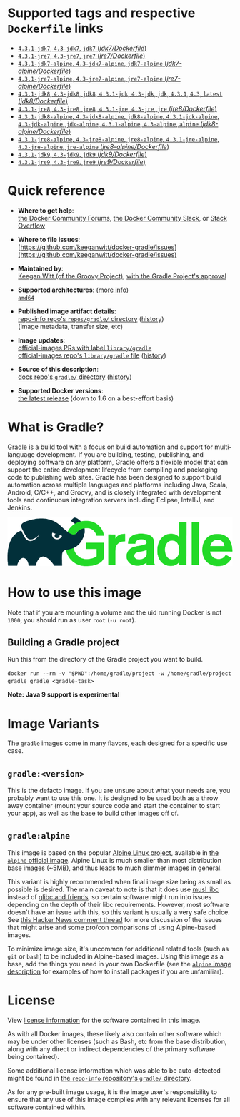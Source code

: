 <!--

********************************************************************************

WARNING:

    DO NOT EDIT "gradle/README.md"

    IT IS AUTO-GENERATED

    (from the other files in "gradle/" combined with a set of templates)

********************************************************************************

-->

# Supported tags and respective `Dockerfile` links

-	[`4.3.1-jdk7`, `4.3-jdk7`, `jdk7` (*jdk7/Dockerfile*)](https://github.com/keeganwitt/docker-gradle/blob/1d0a9b199274b66cbb247279bb50ceaacdfb2e31/jdk7/Dockerfile)
-	[`4.3.1-jre7`, `4.3-jre7`, `jre7` (*jre7/Dockerfile*)](https://github.com/keeganwitt/docker-gradle/blob/1d0a9b199274b66cbb247279bb50ceaacdfb2e31/jre7/Dockerfile)
-	[`4.3.1-jdk7-alpine`, `4.3-jdk7-alpine`, `jdk7-alpine` (*jdk7-alpine/Dockerfile*)](https://github.com/keeganwitt/docker-gradle/blob/1d0a9b199274b66cbb247279bb50ceaacdfb2e31/jdk7-alpine/Dockerfile)
-	[`4.3.1-jre7-alpine`, `4.3-jre7-alpine`, `jre7-alpine` (*jre7-alpine/Dockerfile*)](https://github.com/keeganwitt/docker-gradle/blob/1d0a9b199274b66cbb247279bb50ceaacdfb2e31/jre7-alpine/Dockerfile)
-	[`4.3.1-jdk8`, `4.3-jdk8`, `jdk8`, `4.3.1-jdk`, `4.3-jdk`, `jdk`, `4.3.1`, `4.3`, `latest` (*jdk8/Dockerfile*)](https://github.com/keeganwitt/docker-gradle/blob/1d0a9b199274b66cbb247279bb50ceaacdfb2e31/jdk8/Dockerfile)
-	[`4.3.1-jre8`, `4.3-jre8`, `jre8`, `4.3.1-jre`, `4.3-jre`, `jre` (*jre8/Dockerfile*)](https://github.com/keeganwitt/docker-gradle/blob/1d0a9b199274b66cbb247279bb50ceaacdfb2e31/jre8/Dockerfile)
-	[`4.3.1-jdk8-alpine`, `4.3-jdk8-alpine`, `jdk8-alpine`, `4.3.1-jdk-alpine`, `4.3-jdk-alpine`, `jdk-alpine`, `4.3.1-alpine`, `4.3-alpine`, `alpine` (*jdk8-alpine/Dockerfile*)](https://github.com/keeganwitt/docker-gradle/blob/1d0a9b199274b66cbb247279bb50ceaacdfb2e31/jdk8-alpine/Dockerfile)
-	[`4.3.1-jre8-alpine`, `4.3-jre8-alpine`, `jre8-alpine`, `4.3.1-jre-alpine`, `4.3-jre-alpine`, `jre-alpine` (*jre8-alpine/Dockerfile*)](https://github.com/keeganwitt/docker-gradle/blob/1d0a9b199274b66cbb247279bb50ceaacdfb2e31/jre8-alpine/Dockerfile)
-	[`4.3.1-jdk9`, `4.3-jdk9`, `jdk9` (*jdk9/Dockerfile*)](https://github.com/keeganwitt/docker-gradle/blob/1d0a9b199274b66cbb247279bb50ceaacdfb2e31/jdk9/Dockerfile)
-	[`4.3.1-jre9`, `4.3-jre9`, `jre9` (*jre9/Dockerfile*)](https://github.com/keeganwitt/docker-gradle/blob/1d0a9b199274b66cbb247279bb50ceaacdfb2e31/jre9/Dockerfile)

# Quick reference

-	**Where to get help**:  
	[the Docker Community Forums](https://forums.docker.com/), [the Docker Community Slack](https://blog.docker.com/2016/11/introducing-docker-community-directory-docker-community-slack/), or [Stack Overflow](https://stackoverflow.com/search?tab=newest&q=docker)

-	**Where to file issues**:  
	[https://github.com/keeganwitt/docker-gradle/issues](https://github.com/keeganwitt/docker-gradle/issues)

-	**Maintained by**:  
	[Keegan Witt (of the Groovy Project)](https://github.com/keeganwitt/docker-gradle), [with the Gradle Project's approval](https://discuss.gradle.org/t/official-docker-images/21159/8)

-	**Supported architectures**: ([more info](https://github.com/docker-library/official-images#architectures-other-than-amd64))  
	[`amd64`](https://hub.docker.com/r/amd64/gradle/)

-	**Published image artifact details**:  
	[repo-info repo's `repos/gradle/` directory](https://github.com/docker-library/repo-info/blob/master/repos/gradle) ([history](https://github.com/docker-library/repo-info/commits/master/repos/gradle))  
	(image metadata, transfer size, etc)

-	**Image updates**:  
	[official-images PRs with label `library/gradle`](https://github.com/docker-library/official-images/pulls?q=label%3Alibrary%2Fgradle)  
	[official-images repo's `library/gradle` file](https://github.com/docker-library/official-images/blob/master/library/gradle) ([history](https://github.com/docker-library/official-images/commits/master/library/gradle))

-	**Source of this description**:  
	[docs repo's `gradle/` directory](https://github.com/docker-library/docs/tree/master/gradle) ([history](https://github.com/docker-library/docs/commits/master/gradle))

-	**Supported Docker versions**:  
	[the latest release](https://github.com/docker/docker-ce/releases/latest) (down to 1.6 on a best-effort basis)

# What is Gradle?

[Gradle](https://gradle.org/) is a build tool with a focus on build automation and support for multi-language development. If you are building, testing, publishing, and deploying software on any platform, Gradle offers a flexible model that can support the entire development lifecycle from compiling and packaging code to publishing web sites. Gradle has been designed to support build automation across multiple languages and platforms including Java, Scala, Android, C/C++, and Groovy, and is closely integrated with development tools and continuous integration servers including Eclipse, IntelliJ, and Jenkins.

![logo](https://raw.githubusercontent.com/docker-library/docs/c3d3ca6beed000f9ba6eabc98f3399158f520256/gradle/logo.png)

# How to use this image

Note that if you are mounting a volume and the uid running Docker is not `1000`, you should run as user `root` (`-u root`).

## Building a Gradle project

Run this from the directory of the Gradle project you want to build.

`docker run --rm -v "$PWD":/home/gradle/project -w /home/gradle/project gradle gradle <gradle-task>`

**Note: Java 9 support is experimental**

# Image Variants

The `gradle` images come in many flavors, each designed for a specific use case.

## `gradle:<version>`

This is the defacto image. If you are unsure about what your needs are, you probably want to use this one. It is designed to be used both as a throw away container (mount your source code and start the container to start your app), as well as the base to build other images off of.

## `gradle:alpine`

This image is based on the popular [Alpine Linux project](http://alpinelinux.org), available in [the `alpine` official image](https://hub.docker.com/_/alpine). Alpine Linux is much smaller than most distribution base images (~5MB), and thus leads to much slimmer images in general.

This variant is highly recommended when final image size being as small as possible is desired. The main caveat to note is that it does use [musl libc](http://www.musl-libc.org) instead of [glibc and friends](http://www.etalabs.net/compare_libcs.html), so certain software might run into issues depending on the depth of their libc requirements. However, most software doesn't have an issue with this, so this variant is usually a very safe choice. See [this Hacker News comment thread](https://news.ycombinator.com/item?id=10782897) for more discussion of the issues that might arise and some pro/con comparisons of using Alpine-based images.

To minimize image size, it's uncommon for additional related tools (such as `git` or `bash`) to be included in Alpine-based images. Using this image as a base, add the things you need in your own Dockerfile (see the [`alpine` image description](https://hub.docker.com/_/alpine/) for examples of how to install packages if you are unfamiliar).

# License

View [license information](https://gradle.org/license/) for the software contained in this image.

As with all Docker images, these likely also contain other software which may be under other licenses (such as Bash, etc from the base distribution, along with any direct or indirect dependencies of the primary software being contained).

Some additional license information which was able to be auto-detected might be found in [the `repo-info` repository's `gradle/` directory](https://github.com/docker-library/repo-info/tree/master/repos/gradle).

As for any pre-built image usage, it is the image user's responsibility to ensure that any use of this image complies with any relevant licenses for all software contained within.
